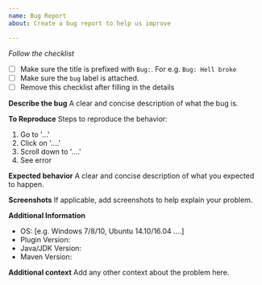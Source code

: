 ```yaml
---
name: Bug Report
about: Create a bug report to help us improve

---
```


*Follow the checklist*
- [ ] Make sure the title is prefixed with `Bug:`. For e.g. `Bug: Hell broke`
- [ ] Make sure the `bug` label is attached.
- [ ] Remove this checklist after filling in the details

**Describe the bug**
A clear and concise description of what the bug is.

**To Reproduce**
Steps to reproduce the behavior:
1. Go to '...'
2. Click on '....'
3. Scroll down to '....'
4. See error

**Expected behavior**
A clear and concise description of what you expected to happen.

**Screenshots**
If applicable, add screenshots to help explain your problem.

**Additional Information**
 - OS: [e.g. Windows 7/8/10, Ubuntu 14.10/16.04 ....]
 - Plugin Version:
 - Java/JDK Version:
 - Maven Version:

**Additional context**
Add any other context about the problem here.
